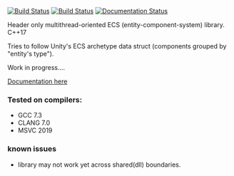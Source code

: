 [![Build Status](https://travis-ci.org/tower120/ecs_mt.svg?branch=master)](https://travis-ci.org/tower120/ecs_mt)
[![Build Status](https://ci.appveyor.com/api/projects/status/github/tower120/ecs_mt?branch=master&svg=true)](https://ci.appveyor.com/project/tower120/ecs-mt/branch/master)
[![Documentation Status](https://readthedocs.org/projects/ecs-mt/badge/?version=latest)](https://ecs-mt.readthedocs.io/en/latest/?badge=latest)

Header only multithread-oriented ECS (entity-component-system) library. C++17

Tries to follow Unity's ECS archetype data struct (components grouped by "entity's type").

Work in progress....

[Documentation here](https://ecs-mt.readthedocs.io/)

### Tested on compilers:
 * GCC 7.3
 * CLANG 7.0
 * MSVC 2019

### known issues

 * library may not work yet across shared(dll) boundaries.
